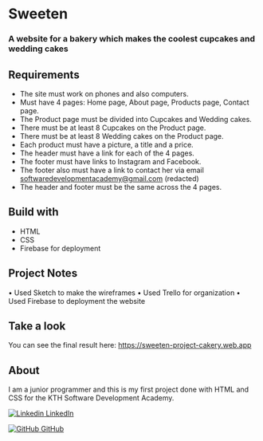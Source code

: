 # Sweeten 
### A website for a bakery which makes the coolest cupcakes and wedding cakes

## Requirements

- The site must work on phones and also computers.
-  Must have 4 pages: Home page, About page, Products page, Contact page.
- The Product page must be divided into Cupcakes and Wedding cakes.
- There must be at least 8 Cupcakes on the Product page.
-  There must be at least 8 Wedding cakes on the Product page.
- Each product must have a picture, a title and a price.
- The header must have a link for each of the 4 pages.
- The footer must have links to Instagram and Facebook.
- The footer also must have a link to contact her via email
softwaredevelopmentacademy@gmail.com (redacted)
- The header and footer must be the same across the 4 pages.

## Build with

- HTML
- CSS
- Firebase for deployment

## Project Notes

• Used Sketch to make the wireframes
• Used Trello for organization
• Used Firebase to deployment the website 

## Take a look 

You can see the final result here: https://sweeten-project-cakery.web.app

## About

I am a junior programmer and this is my first project done with HTML and CSS for the KTH Software Development Academy.

[![Linkedin](https://i.stack.imgur.com/gVE0j.png) LinkedIn](https://www.linkedin.com/in/marta-louridob/?locale=en_US/)
&nbsp;

[![GitHub](https://i.stack.imgur.com/tskMh.png) GitHub](https://github.com/MartaLourido)



